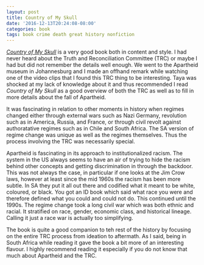 ```yaml
---
layout: post
title: Country of My Skull
date: '2016-12-13T20:24:08-08:00'
categories: book
tags: book crime death great history nonfiction
---
```


[*Country of My Skull*][skull-amazon] is a very good book both in content and style. I had never
heard about the Truth and Reconciliation Committee (TRC) or maybe I had but did not remember the
details well enough. We went to the Apartheid museum in Johannesburg and I made an offhand remark
while watching one of the video clips that I found this TRC thing to be interesting. Taya was
shocked at my lack of knowledge about it and thus recommended I read *Country of My Skull* as a good
overview of both the TRC as well as to fill in more details about the fall of Apartheid.

It was fascinating in relation to other moments in history when regimes changed either through
external wars such as Nazi Germany, revolution such as in America, Russia, and France, or through
civil revolt against authoratative regimes such as in Chile and South Africa. The SA version of
regime change was unique as well as the regimes themselves. Thus the process involving the TRC was
necessarily special.

Apartheid is fascinating in its approach to institutionalized racism. The system in the US always
seems to have an air of trying to hide the racism behind other concepts and getting discrimination
in through the backdoor. This was not always the case, in particular if one looks at the Jim Crow
laws, however at least since the mid 1960s the racism has been more subtle. In SA they put it all
out there and codified what it meant to be white, coloured, or black. You got an ID book which said
what race you were and therefore defined what you could and could not do. This continued until the
1990s. The regime change took a long civil war which was both ethnic and racial. It stratified on
race, gender, economic class, and historical lineage. Calling it just a race war is actually too
simplifying.

The book is quite a good companion to teh rest of the history by focusing on the entire TRC process
from ideation to aftermath. As I said, being in South Africa while reading it gave the book a bit
more of an interesting flavour. I highly recommend reading it especially if you do not know that
much about Apartheid and the TRC.


[skull-amazon]:   http://a.co/az2QW58

